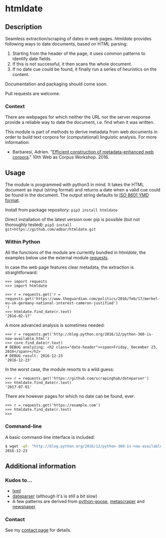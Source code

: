 # htmldate

## Description

Seamless extraction/scraping of dates in web pages. *htmldate* provides following ways to date documents, based on HTML parsing:

1. Starting from the header of the page, it uses common patterns to identify date fields.
1. If this is not successful, it then scans the whole document.
1. If no date cue could be found, it finally run a series of heuristics on the content.

Documentation and packaging should come soon.

Pull requests are welcome.


### Context

There are webpages for which neither the URL nor the server response provide a reliable way to date the document, i.e. find when it was written.

This module is part of methods to derive metadata from web documents in order to build text corpora for (computational) linguistic analysis. For more information:

* Barbaresi, Adrien. "[Efficient construction of metadata-enhanced web corpora](https://hal.archives-ouvertes.fr/hal-01348706/document)." 10th Web as Corpus Workshop. 2016.


## Usage

The module is programmed with python3 in mind. It takes the HTML document as input (string format) and returns a date when a valid cue could be found in the document. The output string defaults to [ISO 8601 YMD format](https://en.wikipedia.org/wiki/ISO_8601).

Install from package repository:
`pip3 install htmldate`

Direct installation of the latest version over pip is possible (but not thoroughly tested):
`pip3 install git+https://github.com/adbar/htmldate.git`


### Within Python

All the functions of the module are currently bundled in *htmldate*, the examples below use the external module [requests](http://docs.python-requests.org/).

In case the web page features clear metadata, the extraction is straightforward:
```python3
>>> import requests
>>> import htmldate

>>> r = requests.get('r = requests.get('https://www.theguardian.com/politics/2016/feb/17/merkel-eu-uk-germany-national-interest-cameron-justified')
')
>>> htmldate.find_date(r.text)
'2016-02-17'
```

A more advanced analysis is sometimes needed:
```python3
>>> r = requests.get('http://blog.python.org/2016/12/python-360-is-now-available.html')
>>> core.find_date(r.text)
# DEBUG analyzing: <h2 class="date-header"><span>Friday, December 23, 2016</span></h2>
# DEBUG result: 2016-12-23
'2016-12-23'
```

In the worst case, the module resorts to a wild guess:
```python3
>>> r = requests.get('https://github.com/scrapinghub/dateparser')
>>> htmldate.find_date(r.text)
'2017-07-01'
```

There are however pages for which no date can be found, ever:
```python3
>>> r = requests.get('https://example.com')
>>> htmldate.find_date(r.text)
>>>
```

### Command-line

A basic command-line interface is included:
```bash
$ wget -qO- "http://blog.python.org/2016/12/python-360-is-now-available.html" | htmldate
2016-12-23
```


## Additional information

### Kudos to...

* [lxml](http://lxml.de/)
* [dateparser](https://github.com/scrapinghub/dateparser) (although it's is still a bit slow)
* A few patterns are derived from [python-goose](https://github.com/grangier/python-goose/), [metascraper](https://github.com/ianstormtaylor/metascraper/) and [newspaper](https://github.com/codelucas/newspaper/).


### Contact

See my [contact page](http://adrien.barbaresi.eu/contact.html) for details.
